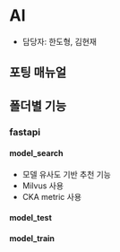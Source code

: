# AI

- 담당자: 한도형, 김현재

## 포팅 매뉴얼

## 폴더별 기능

### fastapi

#### model_search

- 모델 유사도 기반 추천 기능
- Milvus 사용
- CKA metric 사용

#### model_test

#### model_train
